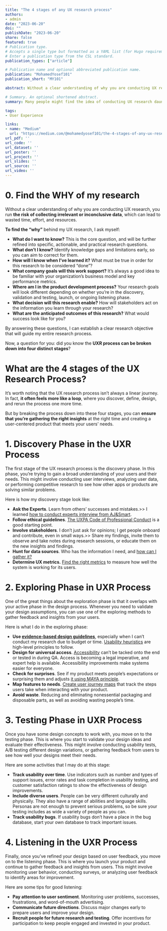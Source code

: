 ```yaml
---
title: "The 4 stages of any UX research process"
authors:
- admin
date: "2023-06-20"
doi: ""
publishDate: "2023-06-20"
share: false
featured: true
# Publication type.
# Accepts a single type but formatted as a YAML list (for Hugo requirements).
# Enter a publication type from the CSL standard.
publication_types: ["article"]

# Publication name and optional abbreviated publication name.
publication: "MohamedYosef101"
publication_short: "MY101"

abstract: Without a clear understanding of why you are conducting UX research, you run the risk of collecting irrelevant or inconclusive data, which can lead to wasted time, effort, and resources.

# Summary. An optional shortened abstract.
summary: Many people might find the idea of conducting UX research daunting, as it can seem like a time-consuming and complex task. But, I can tell you that the methodical process of designing a research project saves your precious time and brain, and helps you to get maximum value from your research.

tags:
- User Experience

links:
- name: "Medium"
  url: "https://medium.com/@mohamedyosef101/the-4-stages-of-any-ux-research-process-f9db949434a3"
url_pdf: ''
url_code: ''
url_dataset: ''
url_poster: ''
url_project: ''
url_slides: ''
url_source: ''
url_video: ''
---
```


# **0. Find the WHY of my research**

Without a clear understanding of why you are conducting UX research, you run **the risk of collecting irrelevant or inconclusive data**, which can lead to wasted time, effort, and resources.

**To find the “why”** behind my UX research, I ask myself:

- **What do I want to know?** This is the core question, and will be further refined into specific, actionable, and practical research questions.
- **What don’t I know?** Identify knowledge gaps and limitations early, so you can aim to correct for them.
- **How will I know when I’ve learned it?** What must be true in order for this research to be considered “done”?
- **What company goals will this work support?** It’s always a good idea to be familiar with your organization’s business model and key performance metrics.
- **Where am I in the product development process?** Your research goals will look different depending on whether you’re in the discovery, validation and testing, launch, or ongoing listening phase.
- **What decision will this research enable?** How will stakeholders act on the information you learn through your research?
- **What are the anticipated outcomes of this research?** What would success look like for you?

By answering these questions, I can establish a clear research objective that will guide my entire research process.

Now, a question for you: did you know the **UXR process can be broken down into four distinct stages**?

# **What are the 4 stages of the UX Research Process?**

It’s worth noting that the UX research process isn’t always a linear journey. In fact, **it often feels more like a loop**, where you discover, define, design, and rerun the process one more time.

But by breaking the process down into these four stages, you can **ensure that you’re gathering the right insights** at the right time and creating a user-centered product that meets your users’ needs.

# **1. Discovery Phase in the UXR Process**

The first stage of the UX research process is the discovery phase. In this phase, you’re trying to gain a broad understanding of your users and their needs. This might involve conducting user interviews, analyzing user data, or performing competitive research to see how other apps or products are solving similar problems.

Here is how my discovery stage look like:

- **Ask the Experts**. Learn from others’ successes and mistakes.>> I learned [how to conduct experts interview from AJ&Smart](https://youtu.be/ZtYp7XzmXr8).
- **Follow ethical guidelines**. [The UXPA Code of Professional Conduct](https://uxpa.org/uxpa-code-of-professional-conduct/) is a good starting point.
- **Involve stakeholders**. I don’t just ask for opinions; I get people onboard and contribute, even in small ways.>> Share my findings, invite them to observe and take notes during research sessions, or educate them on the new insights and findings.
- **Hunt for data sources**. Who has the information I need, and [how can I gather it?](https://medium.com/@mohamedyosef101/how-to-uncover-your-customers-true-desires-the-power-of-data-analytics-47442983bee2)
- **Determine UX metrics.** [Find the right metrics](https://medium.com/design-bootcamp/what-are-the-right-metrics-to-create-a-successful-product-9cb44b6041b8) to measure how well the system is working for its users.

# **2. Exploring Phase in UXR Process**

One of the great things about the exploration phase is that it overlaps with your active phase in the design process. Whenever you need to validate your design assumptions, you can use one of the exploring methods to gather feedback and insights from your users.

Here is what I do in the exploring phase:

- **Use [evidence-based design guidelines](https://www.nngroup.com/articles/acting-on-user-research/)**, especially when I can’t conduct my research due to budget or time. [Usability heuristics](https://www.nngroup.com/articles/ten-usability-heuristics/) are high-level principles to follow.
- **Design for universal access**. [Accessibility](https://www.nngroup.com/topic/accessibility/) can’t be tacked onto the end or tested in during QA. Access is becoming a legal imperative, and expert help is available. Accessibility improvements make systems easier for everyone.
- **Check for surprises**. See if my product meets people’s expectations or surprising them and adjusts [it using MAYA principle](https://medium.com/@mohamedyosef101/how-to-create-new-surprising-products-that-people-love-a87be164b92b).
- **Map features to needs**. [Create user journey maps](https://careerfoundry.com/en/blog/ux-design/how-to-make-customer-journey-map-with-template/) that track the steps users take when interacting with your product.
- **Avoid waste**. Reducing and eliminating nonessential packaging and disposable parts, as well as avoiding wasting people’s time.

# **3. Testing Phase in UXR Process**

Once you have some design concepts to work with, you move on to the testing phase. This is where you start to validate your design ideas and evaluate their effectiveness. This might involve conducting usability tests, A/B testing different design variations, or gathering feedback from users to see how well your designs meet their needs.

Here are some activities that I may do at this stage:

- **Track usability over time**. Use indicators such as number and types of support issues, error rates and task completion in usability testing, and customer satisfaction ratings to show the effectiveness of design improvements.
- **Include diverse users**. People can be very different culturally and physically. They also have a range of abilities and language skills. Personas are not enough to prevent serious problems, so be sure your testing includes as wide a variety of people as you can.
- **Track usability bugs**. If usability bugs don’t have a place in the bug database, start your own database to track important issues.

# **4. Listening in the UXR Process**

Finally, once you’ve refined your design based on user feedback, you move on to the listening phase. This is where you launch your product and continue to gather feedback and insights from users. This might involve monitoring user behavior, conducting surveys, or analyzing user feedback to identify areas for improvement.

Here are some tips for good listening:

- **Pay attention to user sentiment**. Monitoring user problems, successes, frustrations, and word-of-mouth advertising.
- **Communicate future directions**. Discuss major changes early to prepare users and improve your design.
- **Recruit people for future research and testing**. Offer incentives for participation to keep people engaged and invested in your product.